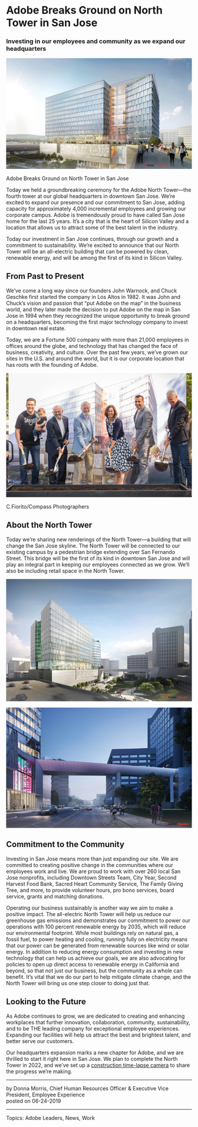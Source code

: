 # Adobe Breaks Ground on North Tower in San Jose

### Investing in our employees and community as we expand our headquarters

![](adobe-breaks-ground-on-north-tower-in-san-jose/AdobeNorthTowerRendering_01a.jpg)

Adobe Breaks Ground on North Tower in San Jose

Today we held a groundbreaking ceremony for the Adobe North Tower—the fourth tower at our global headquarters in downtown San Jose. We’re excited to expand our presence and our commitment to San Jose, adding capacity for approximately 4,000 incremental employees and growing our corporate campus. Adobe is tremendously proud to have called San Jose home for the last 25 years. It’s a city that is the heart of Silicon Valley and a location that allows us to attract some of the best talent in the industry.

Today our investment in San Jose continues, through our growth and a commitment to sustainability. We’re excited to announce that our North Tower will be an all-electric building that can be powered by clean, renewable energy, and will be among the first of its kind in Silicon Valley.

## From Past to Present

We’ve come a long way since our founders John Warnock, and Chuck Geschke first started the company in Los Altos in 1982. It was John and Chuck’s vision and passion that “put Adobe on the map” in the business world, and they later made the decision to put Adobe on the map in San Jose in 1994 when they recognized the unique opportunity to break ground on a headquarters, becoming the first major technology company to invest in downtown real estate.

Today, we are a Fortune 500 company with more than 21,000 employees in offices around the globe, and technology that has changed the face of business, creativity, and culture. Over the past few years, we’ve grown our sites in the U.S. and around the world, but it is our corporate location that has roots with the founding of Adobe.

![Adobe executives and San Jose luminaries break ground on new building](adobe-breaks-ground-on-north-tower-in-san-jose/AdobeGroundBreaking_03a.jpg)

C.Fiorito/Compass Photographers

## About the North Tower

Today we’re sharing new renderings of the North Tower—a building that will change the San Jose skyline. The North Tower will be connected to our existing campus by a pedestrian bridge extending over San Fernando Street. This bridge will be the first of its kind in downtown San Jose and will play an integral part in keeping our employees connected as we grow. We’ll also be including retail space in the North Tower.

![Adobe North Tower, San Jose rendering](adobe-breaks-ground-on-north-tower-in-san-jose/AdobeNorthTowerRendering_02a.jpg)

![Adobe North Tower, San Jose rendering](adobe-breaks-ground-on-north-tower-in-san-jose/AdobeNorthTowerRendering_03a.jpg)

## Commitment to the Community

Investing in San Jose means more than just expanding our site. We are committed to creating positive change in the communities where our employees work and live. We are proud to work with over 260 local San Jose nonprofits, including Downtown Streets Team, City Year, Second Harvest Food Bank, Sacred Heart Community Service, The Family Giving Tree, and more, to provide volunteer hours, pro bono services, board service, grants and matching donations.

Operating our business sustainably is another way we aim to make a positive impact. The all-electric North Tower will help us reduce our greenhouse gas emissions and demonstrates our commitment to power our operations with 100 percent renewable energy by 2035, which will reduce our environmental footprint. While most buildings rely on natural gas, a fossil fuel, to power heating and cooling, running fully on electricity means that our power can be generated from renewable sources like wind or solar energy. In addition to reducing energy consumption and investing in new technology that can help us achieve our goals, we are also advocating for policies to open up direct access to renewable energy in California and beyond, so that not just our business, but the community as a whole can benefit. It’s vital that we do our part to help mitigate climate change, and the North Tower will bring us one step closer to doing just that.

## Looking to the Future

As Adobe continues to grow, we are dedicated to creating and enhancing workplaces that further innovation, collaboration, community, sustainability, and to be THE leading company for exceptional employee experiences. Expanding our facilities will help us attract the best and brightest talent, and better serve our customers.

Our headquarters expansion marks a new chapter for Adobe, and we are thrilled to start it right here in San Jose. We plan to complete the North Tower in 2022, and we’ve set up a [construction time-lapse camera](https://app.oxblue.com/open/ADOBE/NORTHTOWER) to share the progress we’re making.

* * *

by Donna Morris, Chief Human Resources Officer & Executive Vice President, Employee Experience  
posted on 06-24-2019

* * *

Topics: Adobe Leaders, News, Work
